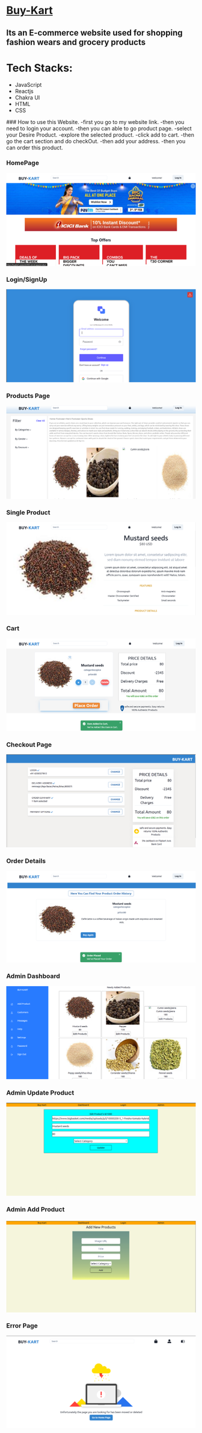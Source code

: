 <h1><a href="https://buykart-pawan62003.vercel.app/">Buy-Kart</a></h1>

<h2>Its an E-commerce website used for shopping fashion wears and grocery products</h2>


<h1>Tech Stacks:</h1>
<ul>
<li>JavaScript</li>
<li>Reactjs</li>
<li>Chakra UI</li>
<li>HTML</li>
<li>CSS</li>
</ul>
 ### How to use this Website.
-first you go to my website link.
-then you need to login your account.
-then you can able to go product page.
-select your Desire Product.
-explore the selected product.
-click add to cart.
-then go the cart section and do checkOut.
-then add your address.
-then you can order this product.

<h3>HomePage</h3>
<img src="/public/Images/Homepage.png" alt="homepage"/>
<h3>Login/SignUp </h3>
<img src="/public/Images/login.png" alt="homepage"/>
<h3>Products Page</h3>
<img src="/public/Images/Products.png" alt="homepage"/>
<h3>Single Product</h3>
<img src="/public/Images/singleProduct.png" alt="homepage"/>
<h3>Cart</h3>
<img src="/public/Images/cart.png" alt="homepage"/>
<h3>Checkout Page</h3>
<img src="/public/Images/checkout.png" alt="homepage"/>
<h3>Order Details</h3>
<img src="/public/Images/ordersummary.png" alt="homepage"/>
<h3>Admin Dashboard</h3>
<img src="/public/Images/AdminPanel.png" alt="homepage"/>
<h3>Admin Update Product</h3>
<img src="/public/Images/EditProduct.png" alt="homepage"/>
<h3>Admin Add Product</h3>
<img src="/public/Images/addProduct.png" alt="homepage"/>
<h3>Error Page</h3>
<img src="/public/Images/Error.png" alt="homepage"/>

